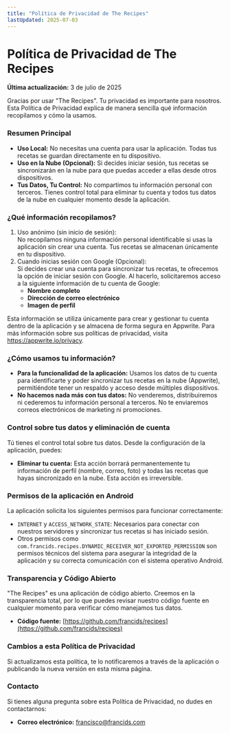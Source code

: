 ```yaml
---
title: "Política de Privacidad de The Recipes"
lastUpdated: 2025-07-03
---
```


# **Política de Privacidad de The Recipes**

**Última actualización:** 3 de julio de 2025

Gracias por usar "The Recipes". Tu privacidad es importante para nosotros. Esta Política de Privacidad explica de manera sencilla qué información recopilamos y cómo la usamos.

### **Resumen Principal**

- **Uso Local:** No necesitas una cuenta para usar la aplicación. Todas tus recetas se guardan directamente en tu dispositivo.
- **Uso en la Nube (Opcional):** Si decides iniciar sesión, tus recetas se sincronizarán en la nube para que puedas acceder a ellas desde otros dispositivos.
- **Tus Datos, Tu Control:** No compartimos tu información personal con terceros. Tienes control total para eliminar tu cuenta y todos tus datos de la nube en cualquier momento desde la aplicación.

### **¿Qué información recopilamos?**

1. Uso anónimo (sin inicio de sesión):  
   No recopilamos ninguna información personal identificable si usas la aplicación sin crear una cuenta. Tus recetas se almacenan únicamente en tu dispositivo.
2. Cuando inicias sesión con Google (Opcional):  
   Si decides crear una cuenta para sincronizar tus recetas, te ofrecemos la opción de iniciar sesión con Google. Al hacerlo, solicitaremos acceso a la siguiente información de tu cuenta de Google:
   - **Nombre completo**
   - **Dirección de correo electrónico**
   - **Imagen de perfil**

Esta información se utiliza únicamente para crear y gestionar tu cuenta dentro de la aplicación y se almacena de forma segura en Appwrite. Para más información sobre sus políticas de privacidad, visita https://appwrite.io/privacy.

### **¿Cómo usamos tu información?**

- **Para la funcionalidad de la aplicación:** Usamos los datos de tu cuenta para identificarte y poder sincronizar tus recetas en la nube (Appwrite), permitiéndote tener un respaldo y acceso desde múltiples dispositivos.
- **No hacemos nada más con tus datos:** No venderemos, distribuiremos ni cederemos tu información personal a terceros. No te enviaremos correos electrónicos de marketing ni promociones.

### **Control sobre tus datos y eliminación de cuenta**

Tú tienes el control total sobre tus datos. Desde la configuración de la aplicación, puedes:

- **Eliminar tu cuenta:** Esta acción borrará permanentemente tu información de perfil (nombre, correo, foto) y todas las recetas que hayas sincronizado en la nube. Esta acción es irreversible.

### **Permisos de la aplicación en Android**

La aplicación solicita los siguientes permisos para funcionar correctamente:

- `INTERNET` y `ACCESS_NETWORK_STATE`: Necesarios para conectar con nuestros servidores y sincronizar tus recetas si has iniciado sesión.
- Otros permisos como `com.francids.recipes.DYNAMIC_RECEIVER_NOT_EXPORTED_PERMISSION` son permisos técnicos del sistema para asegurar la integridad de la aplicación y su correcta comunicación con el sistema operativo Android.

### **Transparencia y Código Abierto**

"The Recipes" es una aplicación de código abierto. Creemos en la transparencia total, por lo que puedes revisar nuestro código fuente en cualquier momento para verificar cómo manejamos tus datos.

- **Código fuente:** [https://github.com/francids/recipes](https://github.com/francids/recipes)

### **Cambios a esta Política de Privacidad**

Si actualizamos esta política, te lo notificaremos a través de la aplicación o publicando la nueva versión en esta misma página.

### **Contacto**

Si tienes alguna pregunta sobre esta Política de Privacidad, no dudes en contactarnos:

- **Correo electrónico:** francisco@francids.com

